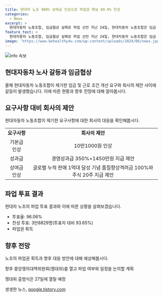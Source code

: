 ```yaml
---
title: 현대차 노조 900% 상여금 인상으로 파업권 확보 89.9% 찬성
categories:
  - News
excerpt: >
  현대자동차 노동조합, 임금협상 실패로 파업 선언 지난 24일, 현대자동차 노동조합은 임금 협상이 결렬되자 파업 찬반투표를 실시했다. 대다수의 조합원이 찬성했고, 중앙노동위원회의 판단으로 파업권을 획득했다. 쟁의대책위원회를 열고 파업 여부와 일정을 논의할 예정이며, 파업이 이뤄지면 6년 만에 발생하는 일이다. 회사와 노조는 실무 교섭을 이어가고 있다.
feature_text: >
  현대자동차 노동조합, 임금협상 실패로 파업 선언 지난 24일, 현대자동차 노동조합은 임금 협상이 결렬되자 파업 찬반투표를 실시했다. 대다수의 조합원이 찬성했고, 중앙노동위원회의 판단으로 파업권을 획득했다. 쟁의대책위원회를 열고 파업 여부와 일정을 논의할 예정이며, 파업이 이뤄지면 6년 만에 발생하는 일이다. 회사와 노조는 실무 교섭을 이어가고 있다.
image: 'https://www.behealthy4u.com/wp-content/uploads/2024/06/news.jpg'
---
```


<p><img src="https://www.behealthy4u.com/wp-content/uploads/2024/06/news.jpg" alt="info 속보" /></p>

<h2 data-ke-size="size26">현대자동차 노사 갈등과 임금협상</h2>

<p data-ke-size="size16">올해 현대자동차 노동조합이 제기한 임금 및 근로 조건 개선 요구와 회사의 제안 사이에 갈등이 발생했습니다. 이에 따른 현황과 향후 전망에 대해 알아봅시다.</p>

<h2>요구사항 대비 회사의 제안</h2>

<p data-ke-size="size16">현대자동차 노동조합이 제기한 요구사항에 대한 회사의 대응을 확인해봅시다.</p>

<table>
  <tr>
    <td style="text-align: center; height: 17px;"><b>요구사항</b></td>
    <td style="text-align: center; height: 17px;"><b>회사의 제안</b></td>
  </tr>
  <tr>
    <td style="text-align: center; height: 17px;">기본급 인상</td>
    <td style="text-align: center; height: 17px;">10만1000원 인상</td>
  </tr>
  <tr>
    <td style="text-align: center; height: 17px;">성과급</td>
    <td style="text-align: center; height: 17px;">경영성과급 350%+1450만원 지급 제안</td>
  </tr>
  <tr>
    <td style="text-align: center; height: 17px;">상여금 인상</td>
    <td style="text-align: center; height: 17px;">글로벌 누적 판매 1억대 달성 기념 품질향상격려금 100%와 주식 20주 지급 제안</td>
  </tr>
</table>

<h2>파업 투표 결과</h2>

<p data-ke-size="size16">현대차 노조의 파업 투표 결과와 이에 따른 상황을 살펴보겠습니다.</p>

<ul>
  <li>투표율: 96.06%</li>
  <li>찬성 투표: 3만8829명(투표자 대비 93.65%)</li>
  <li>파업권 획득</li>
</ul>

<h2>향후 전망</h2>

<p data-ke-size="size16">노조의 파업권 획득과 향후 대응 방안에 대해 예상해봅시다.</p>

<p data-ke-size="size16">향후 중앙쟁의대책위원회(쟁대위)를 열고 파업 여부와 일정을 논의할 계획</p>

<p data-ke-size="size16">쟁대위 출범식은 27일에 열릴 예정</p>
생생한 뉴스, <a href="https://qoogle.tistory.com" rel="dofollow">qoogle.tistory.com</a>


